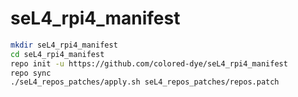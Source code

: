 # seL4_rpi4_manifest

```sh
mkdir seL4_rpi4_manifest
cd seL4_rpi4_manifest
repo init -u https://github.com/colored-dye/seL4_rpi4_manifest
repo sync
./seL4_repos_patches/apply.sh seL4_repos_patches/repos.patch
```
